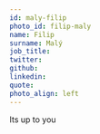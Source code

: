 ```yaml
---
id: maly-filip
photo_id: filip-maly
name: Filip
surname: Malý
job_title: 
twitter: 
github: 
linkedin: 
quote: 
photo_align: left
---
```


Its up to you 
